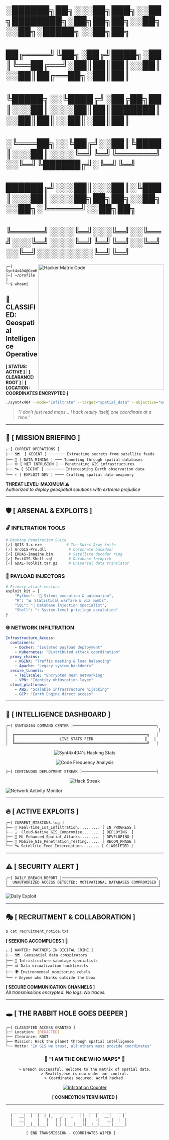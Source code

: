 # ░██████╗██╗░░░██╗███╗░░██╗████████╗░██╗██╗██╗░░██╗░░██╗░█████╗░░██╗██╗
# ██╔════╝╚██╗░██╔╝████╗░██║╚══██╔══╝░██║██║██║░░██║░░██║██╔══██╗░██║██║
# ╚█████╗░░╚████╔╝░██╔██╗██║░░░██║░░░░██║██║███████║░░██║██║░░██║░██║██║
# ░╚═══██╗░░╚██╔╝░░██║╚████║░░░██║░░░░╚═╝╚═╝╚══════╝░░╚═╝╚██████╔╝░╚═╝╚═╝
# ██████╔╝░░░██║░░░██║░╚███║░░░██║░░░░██╗██╗██╗░░██╗░░██╗░╚═════╝░░██╗██╗
# ╚═════╝░░░░╚═╝░░░╚═╝░░╚══╝░░░╚═╝░░░░╚═╝╚═╝╚═╝░░╚═╝░░╚═╝░░░░░░░░░╚═╝╚═╝

<img src="https://media.giphy.com/media/RbDKaczqWovIugyJmW/giphy.gif" width="400" align="right" alt="Hacker Matrix Code">

```ascii
┌─[ Synt4x404@GeoHacker ]─[ ~/profile ]
└─$ whoami
```

## 🔴 CLASSIFIED: Geospatial Intelligence Operative

**[ STATUS: ACTIVE ]** | **[ CLEARANCE: ROOT ]** | **[ LOCATION: COORDINATES ENCRYPTED ]**

```bash
./synt4x404 --mode="infiltrate" --target="spatial_data" --objective="world_domination_through_maps"
```

> *"I don't just read maps... I hack reality itself, one coordinate at a time."*

---

## 🎯 [ MISSION BRIEFING ]

```terminal
┌─[ CURRENT OPERATIONS ]
├── 🗺️  [ GEOINT ] ─────── Extracting secrets from satellite feeds
├── 💾 [ DATA MINING ] ─── Tunneling through spatial databases  
├── 🌐 [ NET INTRUSION ] ─ Penetrating GIS infrastructures
├── 🛰️ [ SIGINT ] ──────── Intercepting Earth observation data
└── ⚡ [ EXPLOIT DEV ] ──── Crafting spatial data weaponry
```

**THREAT LEVEL: MAXIMUM** ⚠️  
*Authorized to deploy geospatial solutions with extreme prejudice*

---

## 🛡️ [ ARSENAL & EXPLOITS ]

### 🔓 **INFILTRATION TOOLS**
```bash
# Desktop Penetration Suite
[✓] QGIS-3.x.exe           # The Swiss Army knife
[✓] ArcGIS-Pro.dll          # Corporate backdoor  
[✓] ERDAS-Imagine.bin       # Satellite decoder ring
[✓] PostGIS-Shell.sql       # Database lockpick
[✓] GDAL-Toolkit.tar.gz     # Universal data translator
```

### 💉 **PAYLOAD INJECTORS** 
```python
# Primary attack vectors
exploit_kit = {
    "Python": "🐍 Silent execution & automation",
    "R": "📊 Statistical warfare & viz bombs", 
    "SQL": "💉 Database injection specialist",
    "Shell": "⚡ System-level privilege escalation"
}
```

### 🌐 **NETWORK INFILTRATION**
```yaml
Infrastructure_Access:
  containers: 
    - Docker: "Isolated payload deployment"
    - Kubernetes: "Distributed attack coordination"
  proxy_chains:
    - NGINX: "Traffic masking & load balancing" 
    - Apache: "Legacy system backdoors"
  secure_tunnels:
    - Tailscale: "Encrypted mesh networking"
    - VPN: "Identity obfuscation layer"
  cloud_platforms:
    - AWS: "Scalable infrastructure hijacking"
    - GCP: "Earth Engine direct access"
```

---

## 📡 [ INTELLIGENCE DASHBOARD ]

```terminal
┌─[ SYNT4X404 COMMAND CENTER ]─────────────────────────────────────┐
│                                                                   │
│  ╔═══════════════════════════════════════════════════════════╗   │
│  ║                    LIVE STATS FEED                       ║   │
│  ╚═══════════════════════════════════════════════════════════╝   │
```

<div align="center">

![Synt4x404's Hacking Stats](https://github-readme-stats.vercel.app/api?username=js-surya&show_icons=true&theme=chartreuse-dark&hide_border=true&bg_color=000000&title_color=00ff00&text_color=00ff00&icon_color=ff0040)

![Code Frequency Analysis](https://github-readme-stats.vercel.app/api/top-langs/?username=js-surya&layout=compact&theme=chartreuse-dark&hide_border=true&bg_color=000000&title_color=00ff00&text_color=00ff00)

</div>

```terminal
├─[ CONTINUOUS DEPLOYMENT STREAK ]─────────────────────────────────┤
```

<div align="center">

![Hack Streak](https://streak-stats.demolab.com?user=js-surya&theme=dark&hide_border=true&background=000000&stroke=00ff00&ring=ff0040&fire=00ff00&sideNums=00ff00&sideLabels=00ff00&dates=ffffff)

</div>

![Network Activity Monitor](https://github-readme-activity-graph.vercel.app/graph?username=js-surya&theme=terminal&bg_color=000000&color=00ff00&line=ff0040&point=ffffff)

---

## 🔥 [ ACTIVE EXPLOITS ]

```bash
┌─[ CURRENT_MISSIONS.log ]
├── 🌊 Real-time_IoT_Infiltration.......... [ IN PROGRESS ]
├── ☁️  Cloud-Native_GIS_Compromise........ [ DEPLOYING  ]  
├── 🤖 ML-Enhanced_Spatial_Attacks......... [ DEVELOPING ]
├── 📱 Mobile_GIS_Penetration_Testing...... [ RECON_PHASE ]
└── 🛰️ Satellite_Feed_Interception........ [ CLASSIFIED ]
```

---

## ⚠️ [ SECURITY ALERT ]

```terminal
┌─[ DAILY_BREACH_REPORT ]──────────────────────────────────────────┐
│  UNAUTHORIZED ACCESS DETECTED: MOTIVATIONAL DATABASES COMPROMISED │
└───────────────────────────────────────────────────────────────────┘
```

![Daily Exploit](https://quotes-github-readme.vercel.app/api?type=horizontal&theme=dark)

---

## 🎭 [ RECRUITMENT & COLLABORATION ]

```bash
$ cat recruitment_notice.txt
```

**[ SEEKING ACCOMPLICES ]** 🤝

```terminal
┌─[ WANTED: PARTNERS IN DIGITAL CRIME ]
├── 🗺️  Geospatial data conspirators
├── 🔧 Infrastructure sabotage specialists  
├── 📊 Data visualization hacktivists
├── 🌍 Environmental monitoring rebels
└── 💀 Anyone who thinks outside the bbox
```

**[ SECURE COMMUNICATION CHANNELS ]**  
*All transmissions encrypted. No logs. No traces.*

---

## 🕳️ [ THE RABBIT HOLE GOES DEEPER ]

```bash
┌─[ CLASSIFIED ACCESS GRANTED ]
├── Location: [REDACTED]
├── Clearance: ROOT
├── Mission: Hack the planet through spatial intelligence
└── Motto: "In GIS we trust, all others must provide coordinates"
```

<div align="center">

### 🔴 **"I AM THE ONE WHO MAPS"** 🔴

```terminal
> Breach successful. Welcome to the matrix of spatial data.
> Reality.exe is now under our control.
> Coordinates secured. World hacked.
```

[![Infiltration Counter](https://komarev.com/ghpvc/?username=js-surya&color=red&style=for-the-badge&label=SECURITY+BREACHES)](https://github.com/js-surya)

**[ CONNECTION TERMINATED ]**

</div>

---

```ascii
   _____ ________   _______________  _____ _____ _____ 
  |   __|  |  |  | |_   _|   _   ||  |  |   __|     |
  |   __|     |   |   | | |       ||    -|   __|  |  |
  |_____|__|__|___|   |_| |___|___||__|__|_____|_____|
                                                      
         [ END TRANSMISSION - COORDINATES WIPED ]
```
